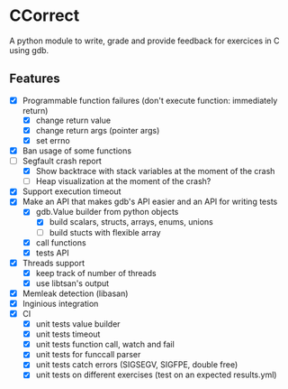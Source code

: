 # CCorrect

A python module to write, grade and provide feedback for exercices in C using gdb.

## Features

- [x] Programmable function failures (don't execute function: immediately return)
    - [x] change return value
    - [x] change return args (pointer args)
    - [x] set errno
- [x] Ban usage of some functions
- [ ] Segfault crash report
    - [x] Show backtrace with stack variables at the moment of the crash
    - [ ] Heap visualization at the moment of the crash?
- [x] Support execution timeout
- [x] Make an API that makes gdb's API easier and an API for writing tests
    - [x] gdb.Value builder from python objects
        - [x] build scalars, structs, arrays, enums, unions
        - [ ] build stucts with flexible array
    - [x] call functions
    - [x] tests API
- [x] Threads support
    - [x] keep track of number of threads
    - [x] use libtsan's output
- [x] Memleak detection (libasan)
- [x] Inginious integration
- [x] CI
    - [x] unit tests value builder
    - [x] unit tests timeout
    - [x] unit tests function call, watch and fail
    - [x] unit tests for funccall parser
    - [x] unit tests catch errors (SIGSEGV, SIGFPE, double free)
    - [x] unit tests on different exercises (test on an expected results.yml)

<!-- 
check all if malloc, SIGALRM setter etc in CCorrect internals dont fail, raise exception if they do

-> IMPORTANT: test segfaults, double free, floating point exception, etc feedback WITH AND WITHOUT libasan
              test timeout feedback
            TEST crash_log feedback on inginious (only if asan_log not present but crash_log is...)

-> CHECK if ccorrect is compatible with multithreading and programs that fork


-> LIMITATION?: when the inferior forks itself -> what to to in this case?

-> LIMITATION?: gdb.Value builder: flexible arrays at the end of a struct

-> LIMITATION?: parser of source files to find function calls is limited to C99 with some C11 features (but not all) -> maybe fixable by using clang's python api instead of pycparser

-> LIMITATION?: MUST be compiled with '-fno-builtin' (it works without this but can miss some functions: printf can be converted into puts by the compiler. Doing this prevents it)
    -> understand this better as it's not completely accurate
gcc sample.c other.c -g -fno-builtin -o sample


-> WARNING: there MUST be debug symbols available for libc, libasan, libtsan or more (depending on the tested program)


Compare why using libasan is better than valgrind:
valgrind integration (using valgrind's gdb server) to collect stats on memleaks, threads, open file descriptors, other memory stats
      -> https://valgrind.org/docs/manual/manual-core-adv.html
      -> https://indico.cern.ch/event/392796/contributions/1827927/attachments/1196707/1744649/vgdb.pdf
 -> if we monitor a function and compare start breakpoint and finish breakpoint mem leaks with (monitor leak_check) command, we can deduce if there was a memory leak
      inside this function (example application: student needs to code a function that manipulates a linked list, like removing elements, we can check
      that they have correctly freed the memory)
  -> OR maybe simpler: do it at the end and parse the complete oupput trace to check if our monitored function is in it
  -> Be careful of eventual libraries that may cause leakage that is not caused by the student -> find a way to detect this to not report this leak
-->
